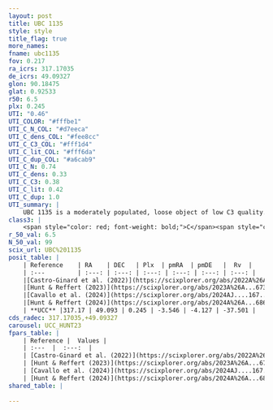 ```yaml
---
layout: post
title: UBC 1135
style: style
title_flag: true
more_names: 
fname: ubc1135
fov: 0.217
ra_icrs: 317.17035
de_icrs: 49.09327
glon: 90.18475
glat: 0.92533
r50: 6.5
plx: 0.245
UTI: "0.46"
UTI_COLOR: "#fffbe1"
UTI_C_N_COL: "#d7eeca"
UTI_C_dens_COL: "#fee8cc"
UTI_C_C3_COL: "#fff1d4"
UTI_C_lit_COL: "#fff6da"
UTI_C_dup_COL: "#a6cab9"
UTI_C_N: 0.74
UTI_C_dens: 0.33
UTI_C_C3: 0.38
UTI_C_lit: 0.42
UTI_C_dup: 1.0
UTI_summary: |
    UBC 1135 is a moderately populated, loose object of low C3 quality. It was recently reported in the literature.
class3: |
    <span style="color: red; font-weight: bold;">C</span><span style="color: #FFC300; font-weight: bold;">B</span>
r_50_val: 6.5
N_50_val: 99
scix_url: UBC%201135
posit_table: |
    | Reference    | RA    | DEC   | Plx  | pmRA  | pmDE   |  Rv  |
    | :---         | :---: | :---: | :---: | :---: | :---: | :---: |
    |[Castro-Ginard et al. (2022)](https://scixplorer.org/abs/2022A%26A...661A.118C) | 317.18 | 49.11 | 0.27 | -3.56 | -4.13 | -- |
    |[Hunt & Reffert (2023)](https://scixplorer.org/abs/2023A%26A...673A.114H) | 317.148 | 49.11 | 0.241 | -3.494 | -4.118 | -56.473 |
    |[Cavallo et al. (2024)](https://scixplorer.org/abs/2024AJ....167...12C) | 317.183 | 49.083 | 0.246 | -- | -- | -- |
    |[Hunt & Reffert (2024)](https://scixplorer.org/abs/2024A%26A...686A..42H) | 317.148 | 49.11 | 0.241 | -3.494 | -4.118 | -56.473 |
    | **UCC** |317.17 | 49.093 | 0.245 | -3.546 | -4.127 | -37.501 | 
cds_radec: 317.17035,+49.09327
carousel: UCC_HUNT23
fpars_table: |
    | Reference |  Values |
    | :---  |  :---:  |
    | [Castro-Ginard et al. (2022)](https://scixplorer.org/abs/2022A%26A...661A.118C) | `AV=2.461, Dist=3894, logAge=7.685` |
    | [Hunt & Reffert (2023)](https://scixplorer.org/abs/2023A%26A...673A.114H) | `AV50=3.1, diffAV50=2.327, MOD50=12.758, logAge50=7.918` |
    | [Cavallo et al. (2024)](https://scixplorer.org/abs/2024AJ....167...12C) | `AV50=2.74, dMod50=13.06, logAge50=8.26, [Fe/H]50=0.63` |
    | [Hunt & Reffert (2024)](https://scixplorer.org/abs/2024A%26A...686A..42H) | `MassJ=1036.76` |
shared_table: |
    
---
```

